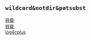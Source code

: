 ## `wildcard&notdir&patsubst`
[转载](https://www.cnblogs.com/haoxing990/p/4629454.html, "https://www.cnblogs.com/haoxing990/p/4629454.html")  
[转载](http://blog.csdn.net/yuzhihui_no1/article/details/44810357)  
[log4cplus](https://www.cnblogs.com/xiaouisme/archive/2012/07/29/2613908.html)
